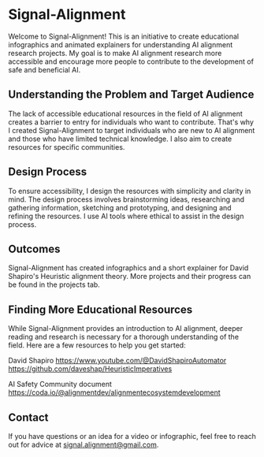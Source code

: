 # Signal-Alignment
Welcome to Signal-Alignment! This is an initiative to create educational infographics and animated explainers for understanding AI alignment research projects. My goal is to make AI alignment research more accessible and encourage more people to contribute to the development of safe and beneficial AI.

## Understanding the Problem and Target Audience
The lack of accessible educational resources in the field of AI alignment creates a barrier to entry for individuals who want to contribute. That's why I created Signal-Alignment to target individuals who are new to AI alignment and those who have limited technical knowledge. I also aim to create resources for specific communities.

## Design Process
To ensure accessibility, I design the resources with simplicity and clarity in mind. The design process involves brainstorming ideas, researching and gathering information, sketching and prototyping, and designing and refining the resources. I use AI tools where ethical to assist in the design process.

## Outcomes
Signal-Alignment has created infographics and a short explainer for David Shapiro's Heuristic alignment theory. More projects and their progress can be found in the projects tab.

## Finding More Educational Resources
While Signal-Alignment provides an introduction to AI alignment, deeper reading and research is necessary for a thorough understanding of the field. Here are a few resources to help you get started:

David Shapiro
https://www.youtube.com/@DavidShapiroAutomator
https://github.com/daveshap/HeuristicImperatives

AI Safety Community document
https://coda.io/@alignmentdev/alignmentecosystemdevelopment


## Contact
If you have questions or an idea for a video or infographic, feel free to reach out for advice at signal.alignment@gmail.com.
